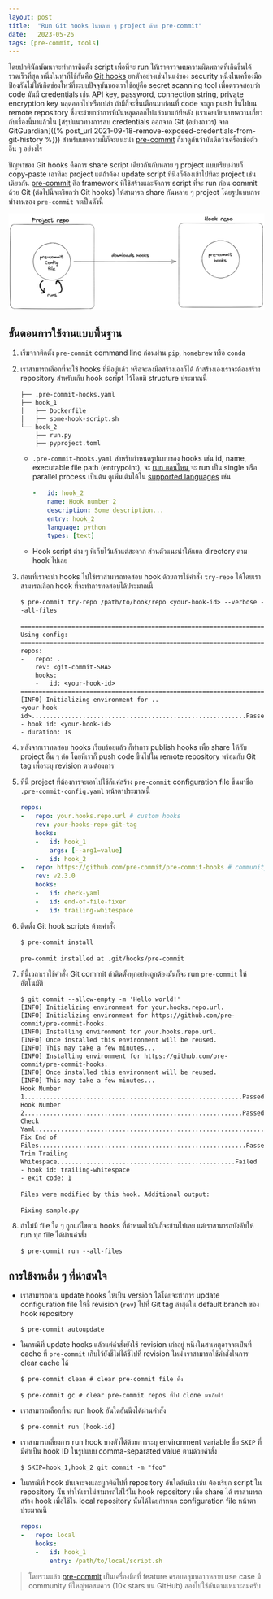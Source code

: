 ```yaml
---
layout: post
title:  "Run Git hooks ในหลาย ๆ project ด้วย pre-commit"
date:   2023-05-26
tags: [pre-commit, tools]
---
```


โดยปกตินักพัฒนาจะทำการติดตั้ง script เพื่อที่จะ run ให้เราตรวจพบความผิดพลาดที่เกิดขึ้นได้รวดเร็วที่สุด หนึ่งในท่าที่ใช้กันคือ [Git hooks](https://git-scm.com/book/en/v2/Customizing-Git-Git-Hooks)  ยกตัวอย่างเช่นในแง่ของ security หนึ่งในเครื่องมือป้องกันไม่ให้เกิดช่องโหว่ที่ระบบปัจจุบันของเราใช้อยู่คือ secret scanning tool เพื่อตรวจสอบว่า code มันมี credentials เช่น API key, password, connection string, private encryption key หลุดออกไปหรือเปล่า ถ้ามีก็จะขึ้นเตือนมาก่อนที่ code จะถูก push ขึ้นไปบน remote repository ซึ่งจะง่ายกว่าการที่มันหลุดออกไปแล้วมาแก้ทีหลัง (เราเคยเขียนบทความเกี่ยวกับเรื่องนี้มาแล้วใน [สรุปแนวทางการลบ credentials ออกจาก Git (อย่างถาวร) จาก GitGuardian]({% post_url 2021-09-18-remove-exposed-credentials-from-git-history %})) สำหรับบทความนี้ก็จะแนะนำ [pre-commit](https://pre-commit.com/) ก็มาดูกันว่ามันดีกว่าเครื่องมือตัวอื่น ๆ อย่างไร  

ปัญหาของ Git hooks คือการ share script เดียวกันกับหลาย ๆ project แบบเรียบง่ายก็ copy-paste เอาทีละ project แต่ถ้าต้อง update script ทีนึงก็ต้องเข้าไปทีละ project เช่นเดียวกัน [pre-commit](https://pre-commit.com/) คือ framework ที่ใช้สร้างและจัดการ script ที่จะ run ก่อน commit ด้วย Git (ต่อไปนี้จะเรียกว่า Git hooks) ให้สามารถ share กันหลาย ๆ project โดยรูปแบบการทำงานของ `pre-commit` จะเป็นดังนี้

![pre-commit flow](/assets/2023-05-26-pre-commit-flow.png)

## ขั้นตอนการใช้งานแบบพื้นฐาน

1. เริ่มจากติดตั้ง `pre-commit` command line ก่อนผ่าน `pip`, `homebrew` หรือ `conda`
2. เราสามารถเลือกที่จะใช้ hooks ที่มีอยู่แล้ว หรือจะลงมือสร้างเองก็ได้ ถ้าสร้างเองเราจะต้องสร้าง repository สำหรับเก็บ hook script ไว้โดยมี structure ประมาณนี้
    
    ```
    ├── .pre-commit-hooks.yaml
    ├── hook_1
    │   ├── Dockerfile
    │   ├── some-hook-script.sh
    └── hook_2
        ├── run.py
        ├── pyproject.toml
    ```

    - `.pre-commit-hooks.yaml` สำหรับกำหนดรูปแบบของ hooks เช่น id, name, executable file path (entrypoint), จะ [run ตอนไหน](https://pre-commit.com/#supported-git-hooks),จะ run เป็น single หรือ parallel process เป็นต้น ดูเพิ่มเติมได้ใน [supported languages](https://pre-commit.com/#pre-commit-configyaml---hooks) เช่น

        ```yaml
        -   id: hook_2
            name: Hook number 2
            description: Some description...
            entry: hook_2
            language: python
            types: [text]
        ```
    -  Hook script ต่าง ๆ ที่เก็บไว้แล้วแต่สะดวก ส่วนตัวแนะนำให้แยก directory ตาม hook ไปเลย
    
3. ก่อนที่เราจะนำ hooks ไปใช้เราสามารถทดสอบ hook ด้วยการใช้คำสั่ง `try-repo` ได้โดยเราสามารถเลือก hook ที่จะทำการทดสอบได้ประมาณนี้

    ```shell
    $ pre-commit try-repo /path/to/hook/repo <your-hook-id> --verbose --all-files

    ===============================================================================
    Using config:
    ===============================================================================
    repos:
    -   repo: .
        rev: <git-commit-SHA>
        hooks:
        -   id: <your-hook-id>
    ===============================================================================
    [INFO] Initializing environment for ..
    <your-hook-id>...........................................................Passed
    - hook id: <your-hook-id>
    - duration: 1s
    ```
4. หลังจากเราทดสอบ hooks เรียบร้อยแล้ว ก็ทำการ publish hooks เพื่อ share ให้กับ project อื่น ๆ ต่อ โดยที่เราก็ push code ขึ้นไปใน remote repository พร้อมกับ Git tag เพื่อระบุ revision ตามต้องการ
5. ทีนี้ project ที่ต้องการจะเอาไปใช้ก็แค่สร้าง `pre-commit` configuration file ขึ้นมาชื่อ `.pre-commit-config.yaml` หน้าตาประมาณนี้

    ```yaml
    repos:
    -   repo: your.hooks.repo.url # custom hooks
        rev: your-hooks-repo-git-tag
        hooks:
        -   id: hook_1
            args: [--arg1=value]
        -   id: hook_2
    -   repo: https://github.com/pre-commit/pre-commit-hooks # community hooks ดูเพิ่มได้ใน https://pre-commit.com/hooks.html
        rev: v2.3.0
        hooks:
        -   id: check-yaml
        -   id: end-of-file-fixer
        -   id: trailing-whitespace
    ```
6. ติดตั้ง Git hook scripts ด้วยคำสั่ง

    ```shell
    $ pre-commit install

    pre-commit installed at .git/hooks/pre-commit
    ```

7. ทีนี้เวลาเราใช้คำสั่ง Git commit ถ้าติดตั้งทุกอย่างถูกต้องมันก็จะ run `pre-commit` ให้อัตโนมัติ

    ```shell
    $ git commit --allow-empty -m 'Hello world!'
    [INFO] Initializing environment for your.hooks.repo.url.
    [INFO] Initializing environment for https://github.com/pre-commit/pre-commit-hooks.
    [INFO] Installing environment for your.hooks.repo.url.
    [INFO] Once installed this environment will be reused.
    [INFO] This may take a few minutes...
    [INFO] Installing environment for https://github.com/pre-commit/pre-commit-hooks.
    [INFO] Once installed this environment will be reused.
    [INFO] This may take a few minutes...
    Hook Number 1............................................................Passed
    Hook Number 2............................................................Passed
    Check Yaml...............................................................Passed
    Fix End of Files.........................................................Passed
    Trim Trailing Whitespace.................................................Failed
    - hook id: trailing-whitespace
    - exit code: 1

    Files were modified by this hook. Additional output:

    Fixing sample.py
    ```
8.  ถ้าไม่มี file ใด ๆ ถูกแก้ไขตาม hooks ที่กำหนดไว้มันก็จะข้ามไปเลย แต่เราสามารถบังคับให้ run ทุก file ได้ผ่านคำสั่ง

    ```shell
    $ pre-commit run --all-files
    ```

## การใช้งานอื่น ๆ ที่น่าสนใจ

- เราสามารถตาม update hooks ให้เป็น version ได้โดยจะทำการ update configuration file ให้ชี้ revision (`rev`) ไปที่ Git tag ล่าสุดใน default branch ของ hook repository 

    ```shell
    $ pre-commit autoupdate
    ```

- ในกรณีที่ update hooks แล้วแต่คำสั่งยังใช้ revision เก่าอยู่ หนึ่งในสาเหตุอาจจะเป็นที่ cache ที่ `pre-commit` เก็บไว้ยังชี้ไม่ได้ชี้ไปที่ revision ใหม่ เราสามารถใช้คำสั่งในการ clear cache ได้ 

    ```shell
    $ pre-commit clean # clear pre-commit file ทิ้ง

    $ pre-commit gc # clear pre-commit repos ที่ไป clone มาเก็บไว้
    ```
    
- เราสามารถเลือกที่จะ run hook อันใดอันนึงได้ผ่านคำสั่ง

    ```shell
    $ pre-commit run [hook-id]
    ```

- เราสามารถเลี่ยงการ run hook บางตัวได้ด้วยการระบุ environment variable ชื่อ `SKIP` ที่มีค่าเป็น hook ID ในรูปแบบ comma-separated value ตามด้วยคำสั่ง

    ```shell
    $ SKIP=hook_1,hook_2 git commit -m "foo"
    ```

- ในกรณีที่ hook มันเจาะจงและผูกติดไปที่ repository อันใดอันนึง เช่น ต้องเรียก script ใน repository นั้น ทำให้เราไม่สามารถใส่ไว้ใน hook repository เพื่อ share ได้ เราสามารถสร้าง hook เพื่อใช้ใน local repository นั้นได้โดยกำหนด configuration file หน้าตาประมาณนี้

    ```yaml
    repos:
    -   repo: local
        hooks:
        -   id: hook_1
            entry: /path/to/local/script.sh
    ```

> โดยรวมแล้ว [pre-commit](https://pre-commit.com/) เป็นเครื่องมือที่ feature ครอบคลุมหลากหลาย use case มี community ที่ใหญ่พอสมควร (10k stars บน GitHub) ลองไปใช้กันตามเหมาะสมครับ
